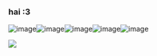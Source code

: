### hai :3 
![image](https://github.com/anasuinarciso/anasuinarciso/assets/139638467/9cd54341-67e0-478b-89b9-a287fc51e369)![image](https://github.com/anasuinarciso/anasuinarciso/assets/139638467/2c045f03-24bc-450a-9df5-92a9017e4fad)![image](https://github.com/anasuinarciso/anasuinarciso/assets/139638467/f11dce47-caad-4c9c-b5d1-6b2ca061dbd8)![image](https://github.com/anasuinarciso/anasuinarciso/assets/139638467/6b4134d6-37d9-4075-8380-392c7bc00344)![image](https://github.com/anasuinarciso/anasuinarciso/assets/139638467/21cad70a-b9c8-438d-b3ce-094abbe049ef)

![](https://github.com/anasuinarciso/[Your_GIF_Name](https://images-wixmp-ed30a86b8c4ca887773594c2.wixmp.com/f/5d1a8c88-6303-48a3-9218-9a1bbc9eaa32/d5082ta-6a8ea5e0-3c7b-4935-ac11-96737ec47a8a.gif?token=eyJ0eXAiOiJKV1QiLCJhbGciOiJIUzI1NiJ9.eyJzdWIiOiJ1cm46YXBwOjdlMGQxODg5ODIyNjQzNzNhNWYwZDQxNWVhMGQyNmUwIiwiaXNzIjoidXJuOmFwcDo3ZTBkMTg4OTgyMjY0MzczYTVmMGQ0MTVlYTBkMjZlMCIsIm9iaiI6W1t7InBhdGgiOiJcL2ZcLzVkMWE4Yzg4LTYzMDMtNDhhMy05MjE4LTlhMWJiYzllYWEzMlwvZDUwODJ0YS02YThlYTVlMC0zYzdiLTQ5MzUtYWMxMS05NjczN2VjNDdhOGEuZ2lmIn1dXSwiYXVkIjpbInVybjpzZXJ2aWNlOmZpbGUuZG93bmxvYWQiXX0.I7W2Sw9i8b8lyEDhl3OMUm9nIyCY3DsDvfJPgzh4jaE)https://images-wixmp-ed30a86b8c4ca887773594c2.wixmp.com/f/5d1a8c88-6303-48a3-9218-9a1bbc9eaa32/d5082ta-6a8ea5e0-3c7b-4935-ac11-96737ec47a8a.gif?token=eyJ0eXAiOiJKV1QiLCJhbGciOiJIUzI1NiJ9.eyJzdWIiOiJ1cm46YXBwOjdlMGQxODg5ODIyNjQzNzNhNWYwZDQxNWVhMGQyNmUwIiwiaXNzIjoidXJuOmFwcDo3ZTBkMTg4OTgyMjY0MzczYTVmMGQ0MTVlYTBkMjZlMCIsIm9iaiI6W1t7InBhdGgiOiJcL2ZcLzVkMWE4Yzg4LTYzMDMtNDhhMy05MjE4LTlhMWJiYzllYWEzMlwvZDUwODJ0YS02YThlYTVlMC0zYzdiLTQ5MzUtYWMxMS05NjczN2VjNDdhOGEuZ2lmIn1dXSwiYXVkIjpbInVybjpzZXJ2aWNlOmZpbGUuZG93bmxvYWQiXX0.I7W2Sw9i8b8lyEDhl3OMUm9nIyCY3DsDvfJPgzh4jaE.gif)







